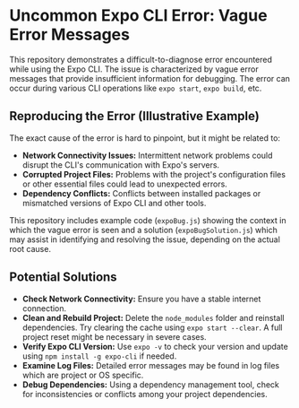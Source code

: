 # Uncommon Expo CLI Error: Vague Error Messages

This repository demonstrates a difficult-to-diagnose error encountered while using the Expo CLI.  The issue is characterized by vague error messages that provide insufficient information for debugging.  The error can occur during various CLI operations like `expo start`, `expo build`, etc.

## Reproducing the Error (Illustrative Example)

The exact cause of the error is hard to pinpoint, but it might be related to:

* **Network Connectivity Issues:** Intermittent network problems could disrupt the CLI's communication with Expo's servers.
* **Corrupted Project Files:** Problems with the project's configuration files or other essential files could lead to unexpected errors.
* **Dependency Conflicts:** Conflicts between installed packages or mismatched versions of Expo CLI and other tools.

This repository includes example code (`expoBug.js`) showing the context in which the vague error is seen and a solution (`expoBugSolution.js`) which may assist in identifying and resolving the issue, depending on the actual root cause.

## Potential Solutions

* **Check Network Connectivity:** Ensure you have a stable internet connection.
* **Clean and Rebuild Project:** Delete the `node_modules` folder and reinstall dependencies. Try clearing the cache using `expo start --clear`.  A full project reset might be necessary in severe cases.
* **Verify Expo CLI Version:** Use `expo -v` to check your version and update using `npm install -g expo-cli` if needed.
* **Examine Log Files:** Detailed error messages may be found in log files which are project or OS specific.
* **Debug Dependencies:** Using a dependency management tool, check for inconsistencies or conflicts among your project dependencies.